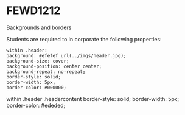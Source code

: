 # FEWD1212
Backgrounds and borders 

Students are required to in corporate the following properties:

	within .header:
	background: #efefef url(../imgs/header.jpg);
	background-size: cover;
	background-position: center center;
	background-repeat: no-repeat;
	border-style: solid;
	border-width: 5px;
	border-color: #000000;

within .header .headercontent
border-style: solid;
border-width: 5px;
border-color: #ededed;

